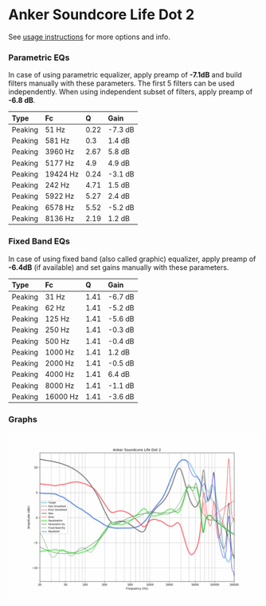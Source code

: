 # Anker Soundcore Life Dot 2
See [usage instructions](https://github.com/jaakkopasanen/AutoEq#usage) for more options and info.

### Parametric EQs
In case of using parametric equalizer, apply preamp of **-7.1dB** and build filters manually
with these parameters. The first 5 filters can be used independently.
When using independent subset of filters, apply preamp of **-6.8 dB**.

| Type    | Fc       |    Q | Gain    |
|:--------|:---------|:-----|:--------|
| Peaking | 51 Hz    | 0.22 | -7.3 dB |
| Peaking | 581 Hz   | 0.3  | 1.4 dB  |
| Peaking | 3960 Hz  | 2.67 | 5.8 dB  |
| Peaking | 5177 Hz  | 4.9  | 4.9 dB  |
| Peaking | 19424 Hz | 0.24 | -3.1 dB |
| Peaking | 242 Hz   | 4.71 | 1.5 dB  |
| Peaking | 5922 Hz  | 5.27 | 2.4 dB  |
| Peaking | 6578 Hz  | 5.52 | -5.2 dB |
| Peaking | 8136 Hz  | 2.19 | 1.2 dB  |

### Fixed Band EQs
In case of using fixed band (also called graphic) equalizer, apply preamp of **-6.4dB**
(if available) and set gains manually with these parameters.

| Type    | Fc       |    Q | Gain    |
|:--------|:---------|:-----|:--------|
| Peaking | 31 Hz    | 1.41 | -6.7 dB |
| Peaking | 62 Hz    | 1.41 | -5.2 dB |
| Peaking | 125 Hz   | 1.41 | -5.6 dB |
| Peaking | 250 Hz   | 1.41 | -0.3 dB |
| Peaking | 500 Hz   | 1.41 | -0.4 dB |
| Peaking | 1000 Hz  | 1.41 | 1.2 dB  |
| Peaking | 2000 Hz  | 1.41 | -0.5 dB |
| Peaking | 4000 Hz  | 1.41 | 6.4 dB  |
| Peaking | 8000 Hz  | 1.41 | -1.1 dB |
| Peaking | 16000 Hz | 1.41 | -3.6 dB |

### Graphs
![](./Anker%20Soundcore%20Life%20Dot%202.png)